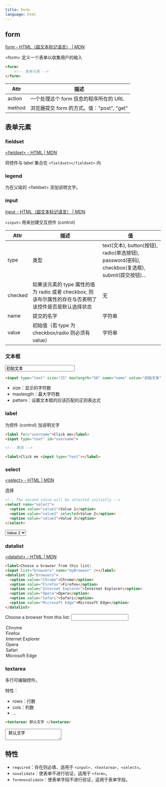 ```yaml
---
title: Form
language: html
---
```


## form

[form - HTML（超文本标记语言） \| MDN](https://developer.mozilla.org/zh-CN/docs/Web/HTML/Element/form/)

&lt;form&gt; 定义一个表单以收集用户的输入

```html
<form>
    <!-- 表单元素 -->
</form>
```

|Attr | 描述 |
|----|----|
|action | 一个处理这个 form 信息的程序所在的 URL|
|method | 浏览器提交 form 的方式。值："post", "get"|

## 表单元素


### fieldset

[\<fieldset\> - HTML \| MDN](https://developer.mozilla.org/en-US/docs/Web/HTML/Element/fieldset/)

将控件与 label 集合在 `<fieldset></fieldset>` 内

### legend

为在父级的 \<fieldset\> 添加说明文字。

### input

[input - HTML（超文本标记语言） \| MDN](https://developer.mozilla.org/zh-CN/docs/Web/HTML/Element/Input/)

`<input>` 用来创建交互控件 (control)

|Attr | 描述 | 值 |
|----|----|--|
|type | 类型 | text(文本), button(按钮), radio(单选按钮), password(密码), checkbox(复选框), submit(提交按钮)...|
|checked | 如果该元素的 type 属性的值为 radio 或者 checkbox, 则该布尔属性的存在与否表明了该控件是否是默认选择状态 | 无 |
|name | 提交的名字 | 字符串 |
|value | 初始值（若 type 为 checkbox/radio 则必须有 value）| 字符串 |

### 文本框

<input type="text" size="25" maxlength="50" name="name" value="初始文本">

```html
<input type="text" size="25" maxlength="50" name="name" value="初始文本">
```

- size：显示的字符数
- maxlength：最大字符数
- pattern：设置文本框的应该匹配的正则表达式

### label

为控件 (control) 加说明文字

```html
<label for="username">Click me</label>
<input type="text" id="username">

<!-- 等效 -->

<label>Click me <input type="text"></label>
```

### select

[\<select\> - HTML \| MDN](https://developer.mozilla.org/en-US/docs/Web/HTML/Element/select/)

选择

```html
<!-- The second value will be selected initially -->
<select name="select">
  <option value="value1">Value 1</option>
  <option value="value2" selected>Value 2</option>
  <option value="value3">Value 3</option>
</select>
```

<select name="select">
  <option value="value1">Value 1</option>
  <option value="value2" selected>Value 2</option>
  <option value="value3">Value 3</option>
</select>

### datalist

[\<datalist\> - HTML \| MDN](https://developer.mozilla.org/en-US/docs/Web/HTML/Element/datalist/)

```html
<label>Choose a browser from this list:
<input list="browsers" name="myBrowser" /></label>
<datalist id="browsers">
  <option value="Chrome">Chrome</option>
  <option value="Firefox">Firefox</option>
  <option value="Internet Explorer">Internet Explorer</option>
  <option value="Opera">Opera</option>
  <option value="Safari">Safari</option>
  <option value="Microsoft Edge">Microsoft Edge</option>
</datalist>
```

<label>Choose a browser from this list:
<input list="browsers" name="myBrowser" /></label>
<datalist id="browsers">
  <option value="Chrome">Chrome</option>
  <option value="Firefox">Firefox</option>
  <option value="Internet Explorer">Internet Explorer</option>
  <option value="Opera">Opera</option>
  <option value="Safari">Safari</option>
  <option value="Microsoft Edge">Microsoft Edge</option>
</datalist>

### textarea

多行可编辑控件。

特性：

* rows：行数
* cols：列数
* ...

```html
<textarea> 默认文字 </textarea>
```

<textarea> 默认文字 </textarea>

## 特性

- `required`：存在则必填，适用于 `<input>, <textarea>, <select>`。
- `novalidate`：使表单不进行验证，适用于 `<form>`。
- `formnovalidate`：使表单字段不进行验证，适用于表单字段。
